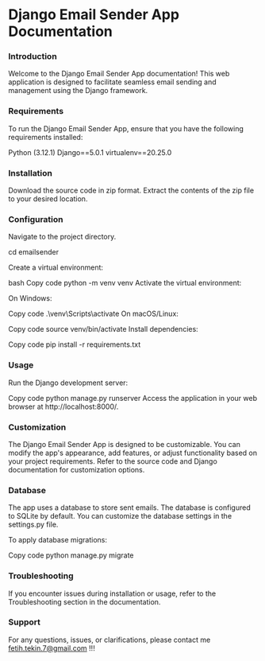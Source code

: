 # Django Email Sender App Documentation

### Introduction
Welcome to the Django Email Sender App documentation! This web application is designed to facilitate seamless email sending and management using the Django framework.

### Requirements
To run the Django Email Sender App, ensure that you have the following requirements installed:

Python (3.12.1)
Django==5.0.1
virtualenv==20.25.0

### Installation
Download the source code in zip format.
Extract the contents of the zip file to your desired location.

### Configuration
Navigate to the project directory.

cd emailsender

Create a virtual environment:

bash
Copy code
python -m venv venv
Activate the virtual environment:

On Windows:

Copy code
.\venv\Scripts\activate
On macOS/Linux:

Copy code
source venv/bin/activate
Install dependencies:


Copy code
pip install -r requirements.txt

### Usage
Run the Django development server:


Copy code
python manage.py runserver
Access the application in your web browser at http://localhost:8000/.

### Customization
The Django Email Sender App is designed to be customizable. You can modify the app's appearance, add features, or adjust functionality based on your project requirements. Refer to the source code and Django documentation for customization options.

### Database
The app uses a database to store sent emails. The database is configured to SQLite by default. You can customize the database settings in the settings.py file.

To apply database migrations:

Copy code
python manage.py migrate
### Troubleshooting
If you encounter issues during installation or usage, refer to the Troubleshooting section in the documentation.

### Support
For any questions, issues, or clarifications, please contact me fetih.tekin.7@gmail.com !!!
